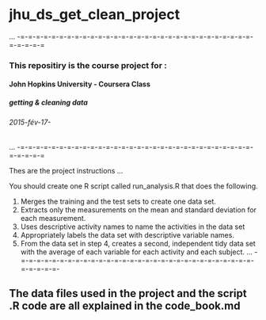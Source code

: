 # jhu_ds_get_clean_project
 ...	-=-=-=-=-=-=-=-=-=-=-=-=-=-=-=-=-=-=-=-=-=-=-=-=-=-=-=-=-=-=-=-=-=-=-=  
 
 ### This repositiry is the course project for :  
 #### John Hopkins University - Coursera Class  
 ##### getting & cleaning data  
 ###### 2015-fév-17-    
 ...	-=-=-=-=-=-=-=-=-=-=-=-=-=-=-=-=-=-=-=-=-=-=-=-=-=-=-=-=-=-=-=-=-=-=-=  
 
 Thes are the project instructions  ...  

   You should create one R script called run_analysis.R that does the following.   

   1. Merges the training and the test sets to create one data set.
   2. Extracts only the measurements on the mean and standard deviation for each measurement. 
   3. Uses descriptive activity names to name the activities in the data set
   4. Appropriately labels the data set with descriptive variable names. 
   5. From the data set in step 4, creates a second, independent tidy data set with the average of each variable for each activity and each subject.
 ...  -=-=-=-=-=-=-=-=-=-=-=-=-=-=-=-=-=-=-=-=-=-=-=-=-=-=-=-=-=-=-=-=-=-=-=-
 
 
## The data files used in the project and the script .R code are all explained in the code_book.md
 
 

